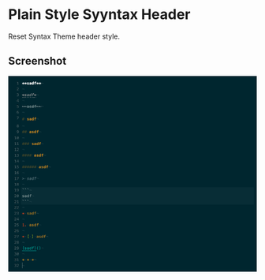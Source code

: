 # Plain Style Syyntax Header

Reset Syntax Theme header style.

## Screenshot

![screenshot](https://raw.githubusercontent.com/guri3/plain-style-syntax-header/master/Screenshot.png)
